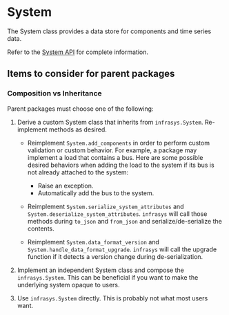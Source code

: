 # System
The System class provides a data store for components and time series data.

Refer to the [System API](#system-api) for complete information.

## Items to consider for parent packages

### Composition vs Inheritance
Parent packages must choose one of the following:

1. Derive a custom System class that inherits from `infrasys.System`. Re-implement methods
as desired.

    - Reimplement `System.add_components` in order to perform custom validation
      or custom behavior. For example, a package may implement a load that
      contains a bus. Here are some possible desired behaviors when adding the
      load to the system if its bus is not already attached to the system:

      - Raise an exception.
      - Automatically add the bus to the system.

    - Reimplement `System.serialize_system_attributes` and `System.deserialize_system_attributes`.
      `infrasys` will call those methods during `to_json` and `from_json` and serialize/de-serialize
      the contents.

    - Reimplement `System.data_format_version` and `System.handle_data_format_upgrade`. `infrasys`
      will call the upgrade function if it detects a version change during de-serialization.

2. Implement an independent System class and compose the `infrasys.System`. This can be beneficial
if you want to make the underlying system opaque to users.

3. Use `infrasys.System` directly. This is probably not what most users want.

